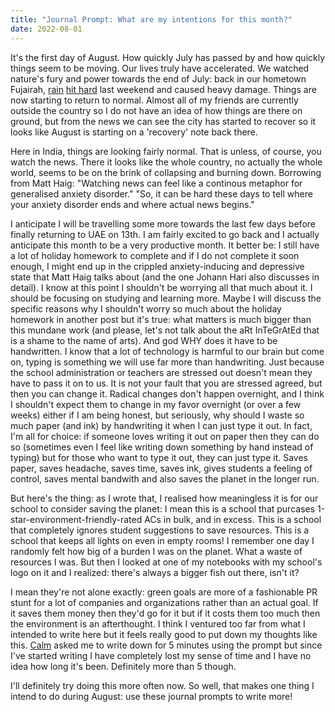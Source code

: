 ```yaml
---
title: "Journal Prompt: What are my intentions for this month?"
date: 2022-08-01
---
```


It's the first day of August. How quickly July has passed by and how quickly things seem to be moving. Our lives truly have accelerated. We watched nature's fury and power towards the end of July: back in our hometown Fujairah, [rain](https://www.thenationalnews.com/uae/2022/07/30/ive-never-seen-rain-like-it-uae-residents-return-to-flooded-homes-and-submerged-cars/) [hit hard](https://gulfnews.com/uae/uae-emergency-committees-register-flood-hit-residents-assess-damage-in-fujairah-ras-al-khaimah-1.89628761) last weekend and caused heavy damage. Things are now starting to return to normal. Almost all of my friends are currently outside the country so I do not have an idea of how things are there on ground, but from the news we can see the city has started to recover so it looks like August is starting on a 'recovery' note back there.
 
Here in India, things are looking fairly normal. That is unless, of course, you watch the news. There it looks like the whole country, no actually the whole world, seems to be on the brink of collapsing and burning down. Borrowing from Matt Haig: "Watching news can feel like a continous metaphor for generalised anxiety disorder." "So, it can be hard these days to tell where your anxiety disorder ends and where actual news begins."

I anticipate I will be travelling some more towards the last few days before finally returning to UAE on 13th. I am fairly excited to go back and I actually anticipate this month to be a very productive month. It better be: I still have a lot of holiday homework to complete and if I do not complete it soon enough, I might end up in the crippled anxiety-inducing and depressive state that Matt Haig talks about (and the one Johann Hari also discusses in detail). I know at this point I shouldn't be worrying all that much about it. I should be focusing on studying and learning more. Maybe I will discuss the specific reasons why I shouldn't worry so much about the holiday homework in another post but it's true: what matters is much bigger than this mundane work (and please, let's not talk about the aRt InTeGrAtEd that is a shame to the name of arts). And god WHY does it have to be handwritten. I know that a lot of technology is harmful to our brain but come on, typing is something we will use far more than handwriting. Just because the school administration or teachers are stressed out doesn't mean they have to pass it on to us. It is not your fault that you are stressed agreed, but then you can change it. Radical changes don't happen overnight, and I think I shouldn't expect them to change in my favor overnight (or over a few weeks) either if I am being honest, but seriously, why should I waste so much paper (and ink) by handwriting it when I can just type it out. In fact, I'm all for choice: if someone loves writing it out on paper then they can do so (sometimes even I feel like writing down something by hand instead of typing) but for those who want to type it out, they can just type it. Saves paper, saves headache, saves time, saves ink, gives students a feeling of control, saves mental bandwith and also saves the planet in the longer run.

But here's the thing: as I wrote that, I realised how meaningless it is for our school to consider saving the planet: I mean this is a school that purcases 1-star-environment-friendly-rated ACs in bulk, and in excess. This is a school that completely ignores student suggestions to save resources. This is a school that keeps all lights on even in empty rooms! I remember one day I randomly felt how big of a burden I was on the planet. What a waste of resources I was. But then I looked at one of my notebooks with my school's logo on it and I realized: there's always a bigger fish out there, isn't it?

I mean they're not alone exactly: green goals are more of a fashionable PR stunt for a lot of companies and organizations rather than an actual goal. If it saves them money then they'd go for it but if it costs them too much then the environment is an afterthought. I think I ventured too far from what I intended to write here but it feels really good to put down my thoughts like this. [Calm](https://www.calm.com/app) asked me to write down for 5 minutes using the prompt but since I've started writing I have completely lost my sense of time and I have no idea how long it's been. Definitely more than 5 though. 

I'll definitely try doing this more often now. So well, that makes one thing I intend to do during August: use these journal prompts to write more!


